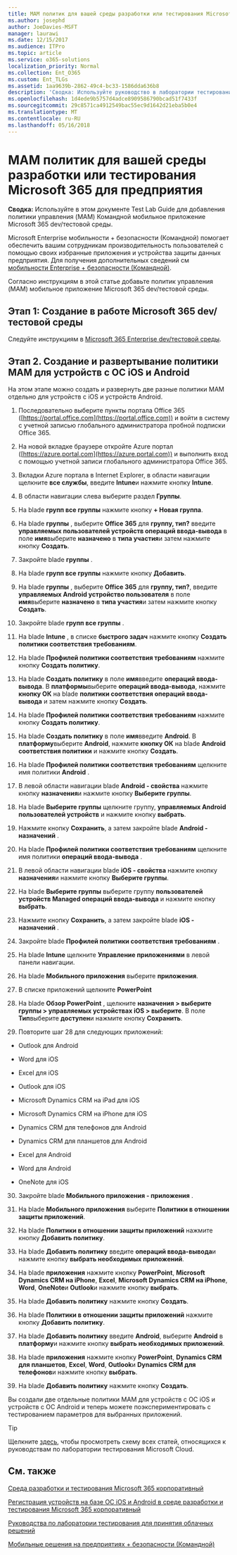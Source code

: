 ```yaml
---
title: MAM политик для вашей среды разработки или тестирования Microsoft 365 для предприятия
ms.author: josephd
author: JoeDavies-MSFT
manager: laurawi
ms.date: 12/15/2017
ms.audience: ITPro
ms.topic: article
ms.service: o365-solutions
localization_priority: Normal
ms.collection: Ent_O365
ms.custom: Ent_TLGs
ms.assetid: 1aa9639b-2862-49c4-bc33-1586dda636b8
description: 'Сводка: Используйте руководство в лаборатории тестирования для добавления политики управления (MAM) Командной мобильное приложение Microsoft 365 dev/тестовой среды.'
ms.openlocfilehash: 1d4ede9b5757d4adce8909586790bcad51f7433f
ms.sourcegitcommit: 29c8571ca4912549bac55ec9d1642d21eba5b0e4
ms.translationtype: MT
ms.contentlocale: ru-RU
ms.lasthandoff: 05/16/2018
---
```

# <a name="mam-policies-for-your-microsoft-365-enterprise-devtest-environment"></a>MAM политик для вашей среды разработки или тестирования Microsoft 365 для предприятия

 **Сводка:** Используйте в этом документе Test Lab Guide для добавления политики управления (MAM) Командной мобильное приложение Microsoft 365 dev/тестовой среды.
  
Microsoft Enterprise мобильности + безопасности (Командной) помогает обеспечить вашим сотрудникам производительность пользователей с помощью своих избранные приложения и устройства защиты данных предприятия. Для получения дополнительных сведений см [мобильности Enterprise + безопасности (Командной)](https://www.microsoft.com/cloud-platform/enterprise-mobility-security).
  
Согласно инструкциям в этой статье добавьте политик управления (MAM) мобильное приложение Microsoft 365 dev/тестовой среды.
  
## <a name="phase-1-build-out-your-microsoft-365-devtest-environment"></a>Этап 1: Создание в работе Microsoft 365 dev/тестовой среды

Следуйте инструкциям в [Microsoft 365 Enterprise dev/тестовой среды](the-microsoft-365-enterprise-dev-test-environment.md).
  
## <a name="phase-2-create-and-deploy-mam-policies-for-ios-and-android-devices"></a>Этап 2. Создание и развертывание политики MAM для устройств с ОС iOS и Android

На этом этапе можно создать и развернуть две разные политики MAM отдельно для устройств с iOS и устройств Android.
  
1. Последовательно выберите пункты портала Office 365 ([https://portal.office.com](https://portal.office.com)) и войти в систему с учетной записью глобального администратора пробной подписки Office 365.
    
2. На новой вкладке браузере откройте Azure портал ([https://azure.portal.com](https://azure.portal.com)) и выполнить вход с помощью учетной записи глобального администратора Office 365.
    
3. Вкладки Azure портала в Internet Explorer, в области навигации щелкните **все службы**, введите **Intune**и нажмите кнопку **Intune**.
    
4. В области навигации слева выберите раздел **Группы**.
    
5. На blade **групп все группы** нажмите кнопку **+ Новая группа**.
    
6. На blade **группы** , выберите **Office 365** для **группу, тип?** введите **управляемых пользователей устройств операций ввода-вывода** в поле **имя**выберите **назначено** в **типа участия**и затем нажмите кнопку **Создать**. 
    
7. Закройте blade **группы** .
    
8. На blade **групп все группы** нажмите кнопку **Добавить**.
    
9. На blade **группы** , выберите **Office 365** для **группу, тип?**, введите **управляемых Android устройство пользователя** в поле **имя**выберите **назначено** в **типа участия**и затем нажмите кнопку **Создать**.
    
10. Закройте blade **групп все группы** .
    
11. На blade **Intune** , в списке **быстрого задач** нажмите кнопку **Создать политики соответствия требованиям**.
    
12. На blade **Профилей политики соответствия требованиям** нажмите кнопку **Создать политику**.
    
13. На blade **Создать политику** в поле **имя**введите **операций ввода-вывода**. В **платформы**выберите **операций ввода-вывода**, нажмите **кнопку ОК** на blade **политики соответствия операций ввода-вывода** и затем нажмите кнопку **Создать**.
    
14. На blade **Профилей политики соответствия требованиям** нажмите кнопку **Создать политику**.
    
15. На blade **Создать политику** в поле **имя**введите **Android**. В **платформу**выберите **Android**, нажмите **кнопку ОК** на blade **Android соответствия политики** и нажмите кнопку **Создать**.
    
16. На blade **Профилей политики соответствия требованиям** щелкните имя политики **Android** .
    
17. В левой области навигации blade **Android - свойства** нажмите кнопку **назначения**и нажмите кнопку **Выберите группы**.
    
18. На blade **Выберите группы** щелкните группу, **управляемых Android пользователей устройств** и нажмите кнопку **выбрать**.
    
19. Нажмите кнопку **Сохранить**, а затем закройте blade **Android - назначений** .
    
20. На blade **Профилей политики соответствия требованиям** щелкните имя политики **операций ввода-вывода** .
    
21. В левой области навигации blade **iOS - свойства** нажмите кнопку **назначения**и нажмите кнопку **Выберите группы**.
    
22. На blade **Выберите группы** выберите группу **пользователей устройств Managed операций ввода-вывода** и нажмите кнопку **выбрать**.
    
23. Нажмите кнопку **Сохранить**, а затем закройте blade **iOS - назначений** .
    
24. Закройте blade **Профилей политики соответствия требованиям** .
    
25. На blade **Intune** щелкните **Управление приложениями** в левой панели навигации.
    
26. На blade **Мобильного приложения** выберите **приложения**.
    
27. В списке приложений щелкните **PowerPoint** 
    
28. На blade **Обзор PowerPoint** , щелкните **назначения > выберите группы > управляемых устройствах iOS > выберите**. В поле **Тип**выберите **доступен**и нажмите кнопку **Сохранить**.
    
29. Повторите шаг 28 для следующих приложений:
    
  - Outlook для Android
    
  - Word для iOS
    
  - Excel для iOS
    
  - Outlook для iOS
    
  - Microsoft Dynamics CRM на iPad для iOS
    
  - Microsoft Dynamics CRM на iPhone для iOS
    
  - Dynamics CRM для телефонов для Android
    
  - Dynamics CRM для планшетов для Android
    
  - Excel для Android
    
  - Word для Android
    
  - OneNote для iOS
    
30. Закройте blade **Мобильного приложения - приложения** .
    
31. На blade **Мобильного приложения** выберите **Политики в отношении защиты приложений**.
    
32. На blade **Политики в отношении защиты приложений** нажмите кнопку **Добавить политику**.
    
33. На blade **Добавить политику** введите **операций ввода-вывода**и нажмите кнопку **выбрать необходимых приложений**.
    
34. На blade **приложения** нажмите кнопку **PowerPoint**, **Microsoft Dynamics CRM на iPhone**, **Excel**, **Microsoft Dynamics CRM на iPhone**, **Word**, **OneNote**и **Outlook**и нажмите кнопку **выбрать**.
    
35. На blade **Добавить политику** нажмите кнопку **Создать**.
    
36. На blade **Политики в отношении защиты приложений** нажмите кнопку **Добавить политику**.
    
37. На blade **Добавить политику** введите **Android**, выберите **Android** в **платформу**и нажмите кнопку **выбрать необходимых приложений**.
    
38. На blade **приложения** нажмите кнопку **PowerPoint**, **Dynamics CRM для планшетов**, **Excel**, **Word**, **Outlook**и **Dynamics CRM для телефонов**и нажмите кнопку **выбрать**.
    
39. На blade **Добавить политику** нажмите кнопку **Создать**.
    
Вы создали две отдельные политики MAM для устройств с ОС iOS и устройств с ОС Android и теперь можете поэкспериментировать с тестированием параметров для выбранных приложений.
  
> [!TIP]
> Щелкните [здесь](http://aka.ms/catlgstack), чтобы просмотреть схему всех статей, относящихся к руководствам по лаборатории тестирования Microsoft Cloud.
  
## <a name="see-also"></a>См. также

[Среда разработки и тестирования Microsoft 365 корпоративный](the-microsoft-365-enterprise-dev-test-environment.md)
  
[Регистрация устройств на базе ОС iOS и Android в среде разработки и тестирования Microsoft 365 корпоративный](enroll-ios-and-android-devices-in-your-microsoft-enterprise-365-dev-test-environ.md)
  
[Руководства по лаборатории тестирования для принятия облачных решений](cloud-adoption-test-lab-guides-tlgs.md)

[Мобильные решения на предприятиях + безопасности (Командной)](https://www.microsoft.com/cloud-platform/enterprise-mobility-security)


